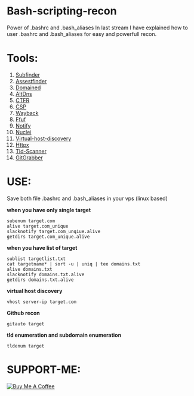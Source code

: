 # Bash-scripting-recon
Power of .bashrc and .bash_aliases
In last stream I have explained how to user .bashrc and .bash_aliases for easy and powerfull recon.

# Tools:

1. [Subfinder](https://github.com/projectdiscovery/subfinder)
2. [Assestfinder](https://github.com/tomnomnom/assetfinder)
3. [Domained](https://github.com/TypeError/domained)
4. [AltDns](https://github.com/infosec-au/altdns)
5. [CTFR](https://github.com/UnaPibaGeek/ctfr)
6. [CSP](https://github.com/EdOverflow/csp/)
7. [Wayback](http://web.archive.org/)
8. [Ffuf](https://github.com/ffuf/ffuf)
9. [Notify](https://github.com/projectdiscovery/notify)
10. [Nuclei](https://github.com/projectdiscovery/nuclei)
11. [Virtual-host-discovery](https://github.com/jobertabma/virtual-host-discovery)
12. [Httpx](https://github.com/projectdiscovery/httpx)
13. [Tld-Scanner](https://github.com/ozzi-/tld_scanner)
14. [GitGrabber](https://github.com/hisxo/gitGraber)

# USE:

Save both file .bashrc and .bash_aliases in your vps (linux based)

**when you have only single target**

```
subenum target.com
alive target.com_unique
slacknotify target.com_unqiue.alive
getdirs target.com_unique.alive
```

**when you have list of target**

```
sublist targetlist.txt
cat targetname* | sort -u | uniq | tee domains.txt
alive domains.txt
slacknotify domains.txt.alive
getdirs domains.txt.alive
```

**virtual host discovery**

```
vhost server-ip target.com
```

**Github recon**

```
gitauto target
```

**tld enumeration and subdomain enumeration**

```
tldenum target
```

# SUPPORT-ME:

[![Buy Me A Coffee](https://www.buymeacoffee.com/assets/img/custom_images/orange_img.png)](https://www.buymeacoffee.com/Virdoexhunter)



